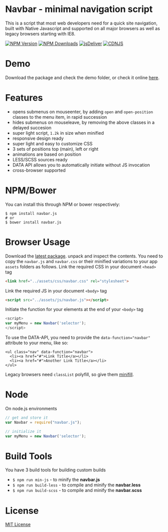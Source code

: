 # Navbar - minimal navigation script
This is a script that most web developers need for a quick site navigation, built with Native Javascript and supported on all major browsers as well as legacy browsers starting with IE8.

[![NPM Version](https://img.shields.io/npm/v/navbar.js.svg?style=flat-square)](https://www.npmjs.com/package/navbar.js)
[![NPM Downloads](https://img.shields.io/npm/dm/navbar.js.svg?style=flat-square)](http://npm-stat.com/charts.html?package=navbar.js)
[![jsDeliver](https://data.jsdelivr.com/v1/package/npm/navbar.js/badge)](https://www.jsdelivr.com/package/npm/navbar.js)
[![CDNJS](https://img.shields.io/cdnjs/v/navbar.js.svg?style=flat-square)](https://cdnjs.com/libraries/navbar.js)

# Demo
Download the package and check the demo folder, or check it online [here](http://thednp.github.io/navbar.js/).


# Features
* opens submenus on mouseenter, by adding `open` and `open-position` classes to the menu item, in rapid succession</li>
* hides submenus on mouseleave, by removing the above classes in a delayed succesion</li>
* super light script, `1.2k` in size when minified
* responsive design ready
* super light and easy to customize CSS
* 3 sets of positions top (main), left or right
* animations are based on position
* LESS/SCSS sources ready
* DATA API allows you to automatically initiate without JS invocation
* cross-browser supported

# NPM/Bower
You can install this through NPM or bower respectively:

```
$ npm install navbar.js
# or
$ bower install navbar.js
```

# Browser Usage
Download the [latest package](https://github.com/thednp/navbar.js/archive/master.zip). unpack and inspect the contents. You need to copy the `navbar.js` and `navbar.css` or their minified variations to your app `assets` folders as follows.
Link the required CSS in your document `<head>` tag
```html
<link href="../assets/css/navbar.css" rel="stylesheet">
```

Link the required JS in your document  `<body>` tag
```html
<script src="../assets/js/navbar.js"></script>
```

Initiate the function for your elements at the end of your `<body>` tag
```javascript
<script>
var myMenu = new Navbar('selector');
</script>
```

To use the DATA-API, you need to provide the `data-function="navbar"` attribute to your menu, like so:
```markup
<ul class="nav" data-function="navbar">
  <li><a href="#">Link Title</a></li>
  <li><a href="#">Another Link Title</a></li>
</ul>
```

Legacy browsers need `classList` polyfill, so give them <a href="https://github.com/thednp/minifill">minifill</a>.

# Node
On node.js environments
```javascript
// get and store it
var Navbar = require("navbar.js");

// initialize it
var myMenu = new Navbar('selector');
```

# Build Tools
You have 3 build tools for building custom builds

* `$ npm run min-js` - to minify the **navbar.js**
* `$ npm run build-less` - to compile and minify the **navbar.less**
* `$ npm run build-scss` - to compile and minify the **navbar.scss**

# License
[MIT License](https://github.com/thednp/navbar.js/blob/master/LICENSE)

